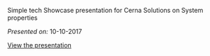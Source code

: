 Simple tech Showcase presentation for Cerna Solutions on System properties

*Presented on:* 10-10-2017

[View the presentation](https://wilsmi.github.io/revealJS/TechShowcase/sys_properties/)
